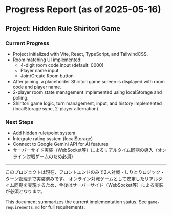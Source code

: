 # Progress Report (as of 2025-05-16)

## Project: Hidden Rule Shiritori Game

### Current Progress
- Project initialized with Vite, React, TypeScript, and TailwindCSS.
- Room matching UI implemented:
  - 4-digit room code input (default: 0000)
  - Player name input
  - Join/Create Room button
- After joining, a placeholder Shiritori game screen is displayed with room code and player name.
- 2-player room state management implemented using localStorage and polling.
- Shiritori game logic, turn management, input, and history implemented (localStorage sync, 2-player alternation).

### Next Steps
- Add hidden rule/point system
- Integrate rating system (localStorage)
- Connect to Google Gemini API for AI features
- サーバーサイド実装（WebSocket等）によるリアルタイム同期の導入（オンライン対戦ゲームのため必須）

---
このプロジェクトは現在、フロントエンドのみで2人対戦・しりとりロジック・ターン管理まで実装済みです。
オンライン対戦ゲームとして安定したリアルタイム同期を実現するため、今後はサーバーサイド（WebSocket等）による実装が必須となります。

This document summarizes the current implementation status. See `game-requirements.md` for full requirements.
